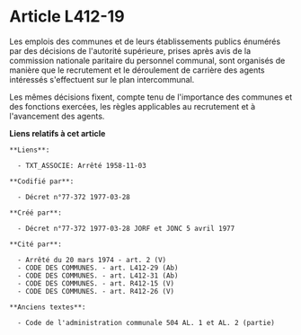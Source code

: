 # Article L412-19

Les emplois des communes et de leurs établissements publics énumérés par des décisions de l'autorité supérieure, prises après
avis de la commission nationale paritaire du personnel communal, sont organisés de manière que le recrutement et le
déroulement de carrière des agents intéressés s'effectuent sur le plan intercommunal.

Les mêmes décisions fixent, compte tenu de l'importance des communes et des fonctions exercées, les règles applicables au
recrutement et à l'avancement des agents.

**Liens relatifs à cet article**

	**Liens**:

	  - TXT_ASSOCIE: Arrêté 1958-11-03

	**Codifié par**:

	  - Décret n°77-372 1977-03-28

	**Créé par**:

	  - Décret n°77-372 1977-03-28 JORF et JONC 5 avril 1977

	**Cité par**:

	  - Arrêté du 20 mars 1974 - art. 2 (V)
	  - CODE DES COMMUNES. - art. L412-29 (Ab)
	  - CODE DES COMMUNES. - art. L412-31 (Ab)
	  - CODE DES COMMUNES. - art. R412-15 (V)
	  - CODE DES COMMUNES. - art. R412-26 (V)

	**Anciens textes**:

	  - Code de l'administration communale 504 AL. 1 et AL. 2 (partie)
